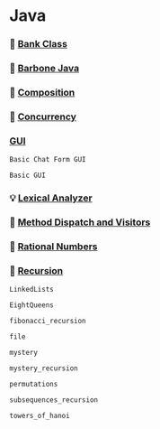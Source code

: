 # Java

### :bank: [Bank Class](https://github.com/aya-nashawati/Java/tree/master/Bank%20Class)

### :straight_ruler: [Barbone Java](https://github.com/aya-nashawati/Java/tree/master/Barebone%20Java)

### :roller_coaster: [Composition](https://github.com/aya-nashawati/Java/tree/master/Composition%20over%20Inheritance)

### :checkered_flag: [Concurrency](https://github.com/aya-nashawati/Java/tree/master/Concurrency)

### [GUI](https://github.com/aya-nashawati/Java/tree/master/GUI)

    Basic Chat Form GUI

    Basic GUI

### :bulb: [Lexical Analyzer](https://github.com/aya-nashawati/Java/tree/master/Lexical%20Analyzer)

### :running: [Method Dispatch and Visitors](https://github.com/aya-nashawati/Java/tree/master/Method%20Dispatch%20and%20Visitors)

### :1234: [Rational Numbers](https://github.com/aya-nashawati/Java/tree/master/Rational%20Numbers)

### :repeat: [Recursion](https://github.com/aya-nashawati/Java/tree/master/Recursion)

    LinkedLists
    
    EightQueens
    
    fibonacci_recursion

    file

    mystery

    mystery_recursion

    permutations

    subsequences_recursion

    towers_of_hanoi
